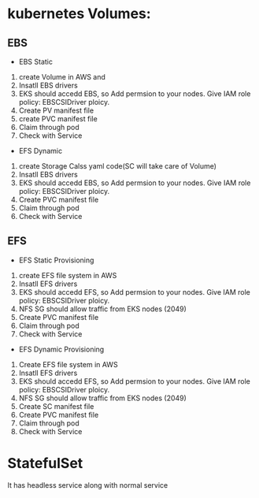# kubernetes Volumes:
## EBS
* EBS Static
1. create Volume in AWS and
2. Insatll EBS drivers
3. EKS should accedd EBS, so Add permsion to your nodes. Give IAM role policy: EBSCSIDriver ploicy.
4. Create PV manifest file
5. create PVC manifest file
6. Claim through pod
7. Check with Service

* EFS Dynamic
1. create Storage Calss yaml code(SC will take care of Volume)
2. Insatll EBS drivers
3. EKS should accedd EBS, so Add permsion to your nodes. Give IAM role policy: EBSCSIDriver ploicy.
4. Create PVC manifest file
5. Claim through pod
6. Check with Service

## EFS
* EFS Static Provisioning
1. create EFS file system in AWS
2. Insatll EFS drivers
3. EKS should accedd EFS, so Add permsion to your nodes. Give IAM role policy: EBSCSIDriver ploicy.
4. NFS SG should allow traffic from EKS nodes (2049)
5. Create PVC manifest file
6. Claim through pod
7. Check with Service


* EFS Dynamic Provisioning
1. Create EFS file system in AWS
2. Insatll EFS drivers
3. EKS should accedd EFS, so Add permsion to your nodes. Give IAM role policy: EBSCSIDriver ploicy.
4. NFS SG should allow traffic from EKS nodes (2049)
5. Create SC manifest file
5. Create PVC manifest file
6. Claim through pod
7. Check with Service


# StatefulSet 
It has headless service along with normal service
